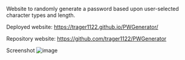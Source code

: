 Website to randomly generate a password based upon user-selected character types and length.

Deployed website: https://trager1122.github.io/PWGenerator/

Repository website: https://github.com/trager1122/PWGenerator

Screenshot
![image](https://user-images.githubusercontent.com/69808653/93917522-1940c780-fcd9-11ea-9477-0e352d9e7222.png)
